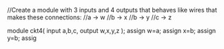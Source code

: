 //Create a module with 3 inputs and 4 outputs that behaves like wires that makes these connections:
//a -> w
//b -> x
//b -> y
//c -> z

module ckt4( 
    input a,b,c,
    output w,x,y,z );
    assign w=a;
    assign x=b;
    assign y=b;
    assig